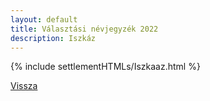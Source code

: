 ```yaml
---
layout: default
title: Választási névjegyzék 2022
description: Iszkáz
---
```


{% include settlementHTMLs/Iszkaaz.html %}

[Vissza](../)